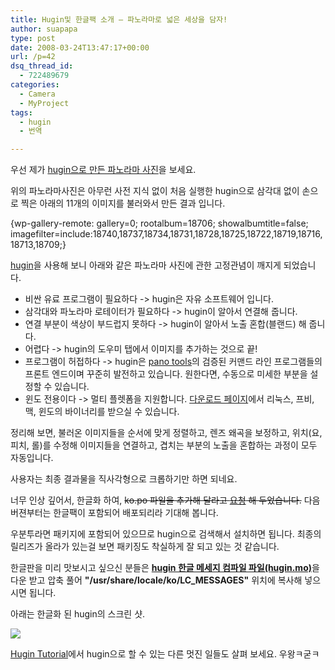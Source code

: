 ```yaml
---
title: Hugin및 한글팩 소개 – 파노라마로 넓은 세상을 담자!
author: suapapa
type: post
date: 2008-03-24T13:47:17+00:00
url: /p=42
dsq_thread_id:
  - 722489679
categories:
  - Camera
  - MyProject
tags:
  - hugin
  - 번역

---
```

우선 제가 [hugin으로 만든 파노라마 사진](https://asset.homin.dev/blog/2008/03/panorama.webp)을 보세요.

위의 파노라마사진은 아무런 사전 지식 없이 처음 실행한 hugin으로 삼각대 없이 손으로 찍은 아래의 11개의 이미지를 불러와서 만든 결과 입니다.



{wp-gallery-remote: gallery=0; rootalbum=18706; showalbumtitle=false; imagefilter=include:18740,18737,18734,18731,18728,18725,18722,18719,18716,18713,18709;}

[hugin](http://hugin.sourceforge.net/)을 사용해 보니 아래와 같은 파노라마 사진에 관한 고정관념이 깨지게 되었습니다.

  * 비싼 유료 프로그램이 필요하다 -> hugin은 자유 소프트웨어 입니다.
  * 삼각대와 파노라마 로테이터가 필요하다 -> hugin이 알아서 연결해 줍니다.
  * 연결 부분이 색상이 부드럽지 못하다 -> hugin이 알아서 노출 혼합(블랜드) 해 줍니다.
  * 어렵다 -> hugin의 도우미 탭에서 이미지를 추가하는 것으로 끝!
  * 프로그램이 허접하다 -> hugin은 [pano tools](http://wiki.panotools.org)의 검증된 커맨드 라인 프로그램들의 프론트 엔드이며 꾸준히 발전하고 있습니다. 원한다면, 수동으로 미세한 부분을 설정할 수 있습니다.
  * 윈도 전용이다 -> 멀티 플렛폼을 지원합니다. [다운로드 페이지](http://hugin.sourceforge.net/download/)에서 리눅스, 프비, 맥, 윈도의 바이너리를 받으실 수 있습니다.

정리해 보면, 불러온 이미지들을 순서에 맞게 정렬하고, 렌즈 왜곡을 보정하고, 위치(요, 피치, 롤)를 수정해 이미지들을 연결하고, 겹치는 부분의 노출을 혼합하는 과정이 모두 자동입니다.

사용자는 최종 결과물을 직사각형으로 크롭하기만 하면 되네요.

너무 인상 깊어서, 한글화 하여, <strike>ko.po 파일을 추가해 달라고 [요청](http://sourceforge.net/tracker/index.php?func=detail&aid=1924819&group_id=77506&atid=550443) 해 두었습니다.</strike> 다음 버젼부터는 한글팩이 포함되어 배포되리라 기대해 봅니다.

우분투라면 패키지에 포함되어 있으므로 hugin으로 검색해서 설치하면 됩니다. 최종의 릴리즈가 올라가 있는걸 보면 패키징도 착실하게 잘 되고 있는 것 같습니다.

한글판을 미리 맛보시고 싶으신 분들은 [**hugin 한글 메세지 컴파일 파일(hugin.mo)**][1]을 다운 받고 압축 풀어 **"/usr/share/locale/ko/LC_MESSAGES"** 위치에 복사해 넣으시면 됩니다.

아래는 한글화 된 hugin의 스크린 샷.

![](https://asset.homin.dev/blog/2008/03/sc-hugin_ko_01.webp)

[Hugin Tutorial](http://hugin.sourceforge.net/tutorials/index.shtml)에서 hugin으로 할 수 있는 다른 멋진 일들도 살펴 보세요. 우왕ㅋ굳ㅋ

 [1]: https://asset.homin.dev/blog/2008/03/hugin.zip "hugin 한글 메세지 컴파일 파일"